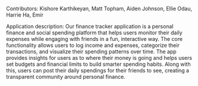 Contributors: Kishore Karthikeyan, Matt Topham, Aiden Johnson, Ellie Odau, Harrie Ha, Emir

Application description: Our finance tracker application is a personal finance and social spending platform that helps users monitor their daily expenses while engaging with friends in a fun, interactive way. The core functionality allows users to log income and expenses, categorize their transactions, and visualize their spending patterns over time. The app provides insights for users as to where their money is going and helps users set budgets and financial limits to build smarter spending habits. Along with this, users can post their daily spendings for their friends to see, creating a transparent community around personal finance.
